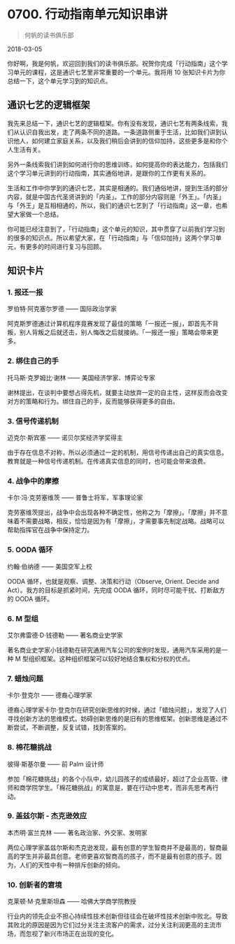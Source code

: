 # 0700. 行动指南单元知识串讲

> 何帆的读书俱乐部

2018-03-05

你好啊，我是何帆，欢迎回到我们的读书俱乐部。祝贺你完成「行动指南」这个学习单元的课程，这是通识七艺里非常重要的一个单元。我将用 10 张知识卡片为你总结一下，这个单元学习到的知识点。

## 通识七艺的逻辑框架

我先来总结一下，通识七艺的逻辑框架。你有没有发现，通识七艺有两条线索，我们从认识自我出发，走了两条不同的道路。一条道路侧重于生活，比如我们讲到认识他人，如何建立家庭关系，以及我们稍后会讲到的信仰加持，这些更多是和你个人生活有关。

另外一条线索我们讲到如何进行你的思维训练，如何提高你的表达能力，包括我们这个学习单元讲到的行动指南，其实通俗地讲，是跟你的工作更有关系的。

生活和工作中你学到的通识七艺，其实是相通的。我们通俗地讲，提到生活的部分内容，就是中国古代圣贤讲到的「内圣」。工作的部分内容则是「外王」。「内圣」与「外王」是互相相通的，所以，我们的通识七艺到了「行动指南」这一章，也希望大家做一个总结。

你可能已经注意到了，「行动指南」这个单元的知识，其中贯穿了以前我们学习到的很多的知识点。所以希望大家，在「行动指南」与「信仰加持」这两个学习单元，有更多的时间进行复习与回顾。

## 知识卡片

### 1. 报还一报

罗伯特·阿克塞尔罗德 —— 国际政治学家

阿克斯罗德通过计算机程序竟赛发现了最佳的策略「一报还一报」，即首先不背叛，别人背叛之后就还击，别人悔改之后就接纳。「一报还一报」策略会带来更多。

### 2. 绑住自己的手

托马斯·克罗姆比·谢林 —— 美国经济学家、博弈论专家

谢林提出，在谈判中要想占得先机，就要主动放弃一定的自主性，这样反而会改变对方的策略和行为。绑住自己的手，反而能够获得更多的自由。

### 3. 信号传递机制

迈克尔·斯宾塞 —— 诺贝尔奖经济学奖得主

由于存在信息不对称，所以必须通过一定的机制，用信号传递出自己的真实信息。教育就是一种信号传递机制。在传递真实信息的同时，也可能会带来浪费。

### 4. 战争中的摩擦

卡尔·冯·克劳塞维茨 —— 普鲁士将军，军事理论家

克劳塞维茨提出，战争中会出现各种不确定性，他称之为「摩擦」。「摩擦」并不意味着不需要战略，相反，恰恰是因为有「摩擦」，才需要事先制定战略。战略可以帮助指挥官在战争中保持定力。

### 5. OODA 循环

约翰·伯纳德 —— 美国空军上校

OODA 循环，也就是观察、调整、决策和行动（Observe, Orient. Decide and Act）。我方的目标是抓紧时间，先完成 OODA 循环，同时尽可能干扰、打断敌方的 OODA 循环。

### 6. M 型组

艾尔弗雷德·D·钱德勒 —— 著名商业史学家

著名商业史学家小钱德勒在研究通用汽车公司的案例时发现，通用汽车采用的是一种 M 型组织框架。这种组织框架可以较好地结合集权和分权的优点。

### 7. 蜡烛问题

卡尔·登克尔 —— 德裔心理学家

德裔心理学家卡尔·登克尔在研究创新思维的时候，通过「蜡烛问题」，发现了人们寻找创新方法的思维模式。妨碍创新思维的是旧有的思维框架。创新思维是通过不断尝试，不断调整，反复试错，找到答案的。

### 8. 棉花糖挑战

彼得·斯基尔曼 —— 前 Palm 设计师

参加「棉花糖挑战」的各个小队中，幼儿园孩子的成绩最好，超过了企业高管、律师和商学院学生。「棉花糖挑战」的寓意是，要在行动中思考，而非先思考再行动。

### 9. 盖兹尔斯 - 杰克逊效应

本杰明·富兰克林 —— 著名政治家、外交家、发明家

两位心理学家盖兹尔斯和杰克逊发现，最有创意的学生智商并不是最高的，智商最高的学生并非最具创意。老师更喜欢智商高的孩子，而不是最有创意的孩子。因为，人们的天性中有一种排斥创新的倾向。

### 10. 创新者的宭境

克莱顿·M·克里斯坦森 —— 哈佛大学商学院教授

行业内的领先企业不担心持续性技术创新但往往会在破坏性技术创新中败北。导致其败北的原因是因为它们过分关注主流客户的需求，过分关注利润更高的主流市场，而忽视了新兴市场正在出现的变化。

